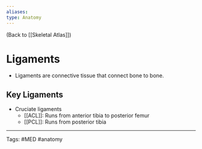 ```yaml
---
aliases: 
type: Anatomy
---
```


(Back to [[Skeletal Atlas]])

# Ligaments

- Ligaments are connective tissue that connect bone to bone.

## Key Ligaments
- Cruciate ligaments
	- [[ACL]]: Runs from anterior tibia to posterior femur
	- [[PCL]]: Runs from posterior tibia

---
Tags: #MED #anatomy 